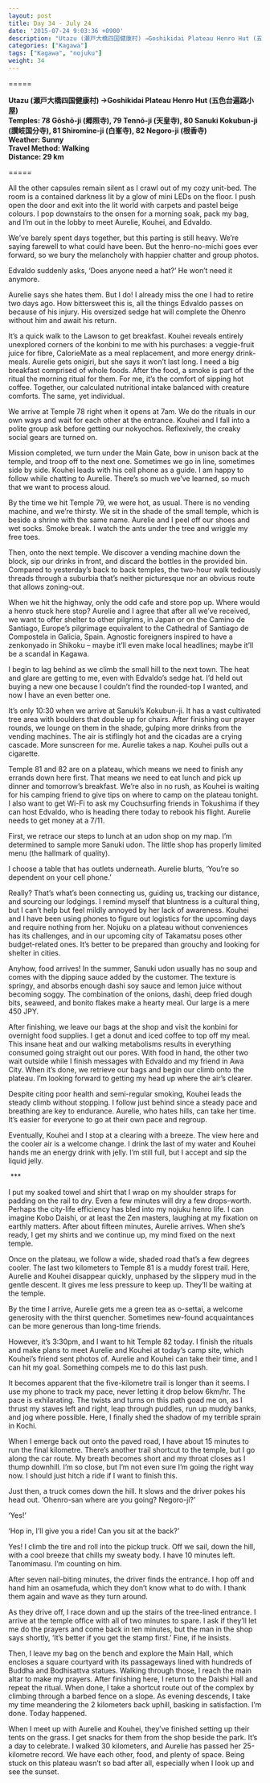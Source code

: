 ```yaml
---
layout: post
title: Day 34 - July 24
date: '2015-07-24 9:03:36 +0900'
description: "Utazu (瀬戸大橋四国健康村) →Goshikidai Plateau Henro Hut (五色台遍路小屋) / Temples: 78 Gōshō-ji (郷照寺), 79 Tennō-ji (天皇寺), 80 Sanuki Kokubun-ji (讃岐国分寺), 81 Shiromine-ji (白峯寺), 82 Negoro-ji (根香寺)"
categories: ["Kagawa"]
tags: ["Kagawa", "nojuku"]
weight: 34
---
```

=====

**Utazu (瀬戸大橋四国健康村) →Goshikidai Plateau Henro Hut (五色台遍路小屋)**  
**Temples: 78 Gōshō-ji (郷照寺), 79 Tennō-ji (天皇寺), 80 Sanuki Kokubun-ji (讃岐国分寺), 81 Shiromine-ji (白峯寺), 82 Negoro-ji (根香寺)**  
**Weather: Sunny**  
**Travel Method: Walking**  
**Distance: 29 km**

=====

All the other capsules remain silent as I crawl out of my cozy unit-bed. The room is a contained darkness lit by a glow of mini LEDs on the floor. I push open the door and exit into the lit world with carpets and pastel beige colours. I pop downstairs to the onsen for a morning soak, pack my bag, and I’m out in the lobby to meet Aurelie, Kouhei, and Edvaldo.

We’ve barely spent days together, but this parting is still heavy. We’re saying farewell to what could have been. But the henro-no-michi goes ever forward, so we bury the melancholy with happier chatter and group photos.

Edvaldo suddenly asks, ‘Does anyone need a hat?’ He won’t need it anymore.

Aurelie says she hates them. But I do! I already miss the one I had to retire two days ago. How bittersweet this is, all the things Edvaldo passes on because of his injury. His oversized sedge hat will complete the Ohenro without him and await his return.

It’s a quick walk to the Lawson to get breakfast. Kouhei reveals entirely unexplored corners of the konbini to me with his purchases: a veggie-fruit juice for fibre, CalorieMate as a meal replacement, and more energy drink-meals. Aurelie gets onigiri, but she says it won’t last long. I need a big breakfast comprised of whole foods. After the food, a smoke is part of the ritual the morning ritual for them. For me, it’s the comfort of sipping hot coffee. Together, our calculated nutritional intake balanced with creature comforts. The same, yet individual. 

We arrive at Temple 78 right when it opens at 7am. We do the rituals in our own ways and wait for each other at the entrance. Kouhei and I fall into a polite group ask before getting our nokyochos. Reflexively, the creaky social gears are turned on.

Mission completed, we turn under the Main Gate, bow in unison back at the temple, and troop off to the next one. Sometimes we go in line, sometimes side by side. Kouhei leads with his cell phone as a guide. I am happy to follow while chatting to Aurelie. There’s so much we’ve learned, so much that we want to process aloud.

By the time we hit Temple 79, we were hot, as usual. There is no vending machine, and we’re thirsty. We sit in the shade of the small temple, which is beside a shrine with the same name. Aurelie and I peel off our shoes and wet socks. Smoke break. I watch the ants under the tree and wriggle my free toes.

Then, onto the next temple. We discover a vending machine down the block, sip our drinks in front, and discard the bottles in the provided bin. Compared to yesterday’s back to back temples, the two-hour walk tediously threads through a suburbia that’s neither picturesque nor an obvious route that allows zoning-out.

When we hit the highway, only the odd cafe and store pop up. Where would a henro stuck here stop? Aurelie and I agree that after all we’ve received, we want to offer shelter to other pilgrims, in Japan or on the Camino de Santiago, Europe’s pilgrimage equivalent to the Cathedral of Santiago de Compostela in Galicia, Spain. Agnostic foreigners inspired to have a zenkonyado in Shikoku – maybe it’ll even make local headlines; maybe it’ll be a scandal in Kagawa.

I begin to lag behind as we climb the small hill to the next town. The heat and glare are getting to me, even with Edvaldo’s sedge hat. I’d held out buying a new one because I couldn’t find the rounded-top I wanted, and now I have an even better one. 

It’s only 10:30 when we arrive at Sanuki’s Kokubun-ji. It has a vast cultivated tree area with boulders that double up for chairs. After finishing our prayer rounds, we lounge on them in the shade, gulping more drinks from the vending machines. The air is stiflingly hot and the cicadas are a crying cascade. More sunscreen for me. Aurelie takes a nap. Kouhei pulls out a cigarette.

Temple 81 and 82 are on a plateau, which means we need to finish any errands down here first. That means we need to eat lunch and pick up dinner and tomorrow’s breakfast. We’re also in no rush, as Kouhei is waiting for his camping friend to give tips on where to camp on the plateau tonight. I also want to get Wi-Fi to ask my Couchsurfing friends in Tokushima if they can host Edvaldo, who is heading there today to rebook his flight. Aurelie needs to get money at a 7/11.

First, we retrace our steps to lunch at an udon shop on my map. I’m determined to sample more Sanuki udon. The little shop has properly limited menu (the hallmark of quality).

I choose a table that has outlets underneath. Aurelie blurts, ‘You’re so dependent on your cell phone.’

Really? That’s what’s been connecting us, guiding us, tracking our distance, and sourcing our lodgings. I remind myself that bluntness is a cultural thing, but I can’t help but feel mildly annoyed by her lack of awareness. Kouhei and I have been using phones to figure out logistics for the upcoming days and require nothing from her. Nojuku on a plateau without conveniences has its challenges, and in our upcoming city of Takamatsu poses other budget-related ones. It’s better to be prepared than grouchy and looking for shelter in cities.

Anyhow, food arrives! In the summer, Sanuki udon usually has no soup and comes with the dipping sauce added by the customer. The texture is springy, and absorbs enough dashi soy sauce and lemon juice without becoming soggy. The combination of the onions, dashi, deep fried dough bits, seaweed, and bonito flakes make a hearty meal. Our large is a mere 450 JPY. 

After finishing, we leave our bags at the shop and visit the konbini for overnight food supplies. I get a donut and iced coffee to top off my meal. This insane heat and our walking metabolisms results in everything consumed going straight out our pores. With food in hand, the other two wait outside while I finish messages with Edvaldo and my friend in Awa City. When it’s done, we retrieve our bags and begin our climb onto the plateau. I’m looking forward to getting my head up where the air’s clearer.

Despite citing poor health and semi-regular smoking, Kouhei leads the steady climb without stopping. I follow just behind since a steady pace and breathing are key to endurance. Aurelie, who hates hills, can take her time. It’s easier for everyone to go at their own pace and regroup. 

Eventually, Kouhei and I stop at a clearing with a breeze. The view here and the cooler air is a welcome change. I drink the last of my water and Kouhei hands me an energy drink with jelly. I’m still full, but I accept and sip the liquid jelly. 

 ***
 
I put my soaked towel and shirt that I wrap on my shoulder straps for padding on the rail to dry. Even a few minutes will dry a few drops-worth. Perhaps the city-life efficiency has bled into my nojuku henro life. I can imagine Kobo Daishi, or at least the Zen masters, laughing at my fixation on earthly matters. After about fifteen minutes, Aurelie arrives. When she’s ready, I get my shirts and we continue up, my mind fixed on the next temple. 

Once on the plateau, we follow a wide, shaded road that’s a few degrees cooler. The last two kilometers to Temple 81 is a muddy forest trail. Here, Aurelie and Kouhei disappear quickly, unphased by the slippery mud in the gentle descent. It gives me less pressure to keep up. They’ll be waiting at the temple.

By the time I arrive, Aurelie gets me a green tea as o-settai, a welcome generosity with the thirst quencher. Sometimes new-found acquaintances can be more generous than long-time friends.

However, it’s 3:30pm, and I want to hit Temple 82 today. I finish the rituals and make plans to meet Aurelie and Kouhei at today’s camp site, which Kouhei’s friend sent photos of. Aurelie and Kouhei can take their time, and I can hit my goal. Something compels me to do this last push. 

It becomes apparent that the five-kilometre trail is longer than it seems. I use my phone to track my pace, never letting it drop below 6km/hr. The pace is exhilarating. The twists and turns on this path goad me on, as I thrust my staves left and right, leap through puddles, run up muddy banks, and jog where possible. Here, I finally shed the shadow of my terrible sprain in Kochi.

When I emerge back out onto the paved road, I have about 15 minutes to run the final kilometre. There’s another trail shortcut to the temple, but I go along the car route. My breath becomes short and my throat closes as I thump downhill. I’m so close, but I’m not even sure I’m going the right way now. I should just hitch a ride if I want to finish this. 

Just then, a truck comes down the hill. It slows and the driver pokes his head out. ‘Ohenro-san where are you going? Negoro-ji?’

‘Yes!’

‘Hop in, I’ll give you a ride! Can you sit at the back?’

Yes! I climb the tire and roll into the pickup truck. Off we sail, down the hill, with a cool breeze that chills my sweaty body. I have 10 minutes left. Tanomimasu. I’m counting on him.

After seven nail-biting minutes, the driver finds the entrance. I hop off and hand him an osamefuda, which they don’t know what to do with. I thank them again and wave as they turn around.

As they drive off, I race down and up the stairs of the tree-lined entrance. I arrive at the temple office with all of two minutes to spare. I ask if they’ll let me do the prayers and come back in ten minutes, but the man in the shop says shortly, ‘It’s better if you get the stamp first.’ Fine, if he insists.  

Then, I leave my bag on the bench and explore the Main Hall, which encloses a square courtyard with its passageways lined with hundreds of Buddha and Bodhisattva statues. Walking through those, I reach the main altar to make my prayers. After finishing here, I return to the Daishi Hall and repeat the ritual. When done, I take a shortcut route out of the complex by climbing through a barbed fence on a slope. As evening descends, I take my time meandering the 2 kilometers back uphill, basking in satisfaction. I’m done. Today happened. 

When I meet up with Aurelie and Kouhei, they’ve finished setting up their tents on the grass. I get snacks for them from the shop beside the park. It’s a day to celebrate. I walked 30 kilometers, and Aurelie has passed her 25-kilometre record. We have each other, food, and plenty of space. Being stuck on this plateau wasn’t so bad after all, especially when I look up and see the sunset.
